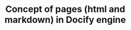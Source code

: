 ---
caption: Pages
title: Concept of pages (html and markdown) in Docify engine
description: Explanation of pages concepts used in Docify, understanding the main page and pages hierarchy
image: 
order: 4
---